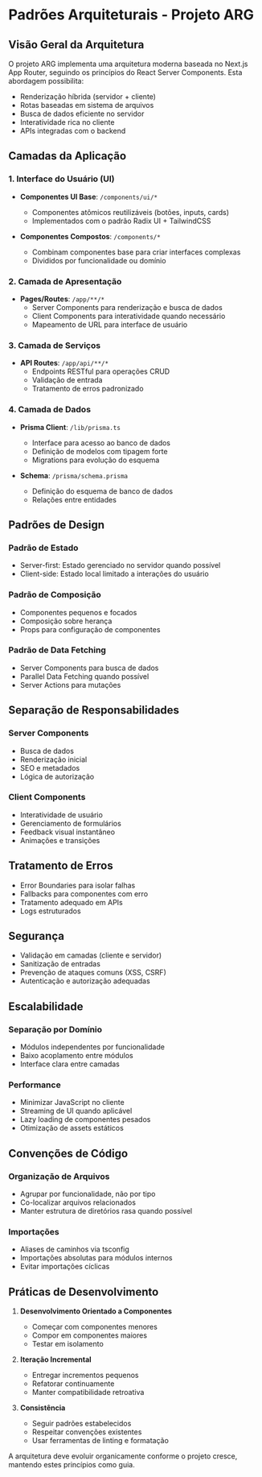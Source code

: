 # Padrões Arquiteturais - Projeto ARG

## Visão Geral da Arquitetura

O projeto ARG implementa uma arquitetura moderna baseada no Next.js App Router, seguindo os princípios do React Server Components. Esta abordagem possibilita:

- Renderização híbrida (servidor + cliente)
- Rotas baseadas em sistema de arquivos
- Busca de dados eficiente no servidor
- Interatividade rica no cliente
- APIs integradas com o backend

## Camadas da Aplicação

### 1. Interface do Usuário (UI)
- **Componentes UI Base**: `/components/ui/*`
  - Componentes atômicos reutilizáveis (botões, inputs, cards)
  - Implementados com o padrão Radix UI + TailwindCSS
  
- **Componentes Compostos**: `/components/*`
  - Combinam componentes base para criar interfaces complexas
  - Divididos por funcionalidade ou domínio

### 2. Camada de Apresentação
- **Pages/Routes**: `/app/**/*`
  - Server Components para renderização e busca de dados
  - Client Components para interatividade quando necessário
  - Mapeamento de URL para interface de usuário

### 3. Camada de Serviços
- **API Routes**: `/app/api/**/*`
  - Endpoints RESTful para operações CRUD
  - Validação de entrada
  - Tratamento de erros padronizado

### 4. Camada de Dados
- **Prisma Client**: `/lib/prisma.ts`
  - Interface para acesso ao banco de dados
  - Definição de modelos com tipagem forte
  - Migrations para evolução do esquema

- **Schema**: `/prisma/schema.prisma`
  - Definição do esquema de banco de dados
  - Relações entre entidades

## Padrões de Design

### Padrão de Estado
- Server-first: Estado gerenciado no servidor quando possível
- Client-side: Estado local limitado a interações do usuário

### Padrão de Composição
- Componentes pequenos e focados
- Composição sobre herança
- Props para configuração de componentes

### Padrão de Data Fetching
- Server Components para busca de dados
- Parallel Data Fetching quando possível
- Server Actions para mutações

## Separação de Responsabilidades

### Server Components
- Busca de dados
- Renderização inicial
- SEO e metadados
- Lógica de autorização

### Client Components
- Interatividade de usuário
- Gerenciamento de formulários
- Feedback visual instantâneo
- Animações e transições

## Tratamento de Erros

- Error Boundaries para isolar falhas
- Fallbacks para componentes com erro
- Tratamento adequado em APIs
- Logs estruturados

## Segurança

- Validação em camadas (cliente e servidor)
- Sanitização de entradas
- Prevenção de ataques comuns (XSS, CSRF)
- Autenticação e autorização adequadas

## Escalabilidade

### Separação por Domínio
- Módulos independentes por funcionalidade
- Baixo acoplamento entre módulos
- Interface clara entre camadas

### Performance
- Minimizar JavaScript no cliente
- Streaming de UI quando aplicável
- Lazy loading de componentes pesados
- Otimização de assets estáticos

## Convenções de Código

### Organização de Arquivos
- Agrupar por funcionalidade, não por tipo
- Co-localizar arquivos relacionados
- Manter estrutura de diretórios rasa quando possível

### Importações
- Aliases de caminhos via tsconfig
- Importações absolutas para módulos internos
- Evitar importações cíclicas

## Práticas de Desenvolvimento

1. **Desenvolvimento Orientado a Componentes**
   - Começar com componentes menores
   - Compor em componentes maiores
   - Testar em isolamento

2. **Iteração Incremental**
   - Entregar incrementos pequenos
   - Refatorar continuamente
   - Manter compatibilidade retroativa

3. **Consistência**
   - Seguir padrões estabelecidos
   - Respeitar convenções existentes
   - Usar ferramentas de linting e formatação

A arquitetura deve evoluir organicamente conforme o projeto cresce, mantendo estes princípios como guia. 
